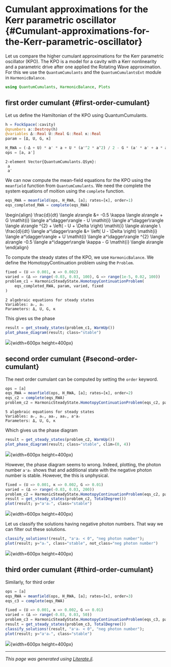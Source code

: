


# Cumulant approximations for the Kerr parametric oscillator {#Cumulant-approximations-for-the-Kerr-parametric-oscillator}

Let us compare the higher cumulant approximations for the Kerr parametric oscillator (KPO). The KPO is a model for a cavity with a Kerr nonlinearity and a parametric drive after one applied the Rotating Wave approximation. For this we use the `QuantumCumulants` and the `QuantumCumulantsExt` module in `HarmonicBalance`.

```julia
using QuantumCumulants, HarmonicBalance, Plots
```


## first order cumulant {#first-order-cumulant}

Let us define the Hamiltonian of the KPO using QuantumCumulants.

```julia
h = FockSpace(:cavity)
@qnumbers a::Destroy(h)
@variables Δ::Real U::Real G::Real κ::Real
param = [Δ, U, G, κ]

H_RWA = (-Δ + U) * a' * a + U * (a'^2 * a^2) / 2 - G * (a' * a' + a * a) / 2
ops = [a, a']
```


```ansi
2-element Vector{QuantumCumulants.QSym}:
 a
 a′
```


We can now compute the mean-field equations for the KPO using the `meanfield` function from `QuantumCumulants`. We need the complete the system equations of moition using the `complete` function.

```julia
eqs_RWA = meanfield(ops, H_RWA, [a]; rates=[κ], order=1)
eqs_completed_RWA = complete(eqs_RWA)
```

\begin{align}
\frac{d}{dt} \langle a\rangle  &= -0.5 \kappa \langle a\rangle  + G \mathit{i} \langle a^\dagger\rangle  - U \mathit{i} \langle a^\dagger\rangle  \langle a\rangle ^{2} + \left(  - U + \Delta \right) \mathit{i} \langle a\rangle  \\
\frac{d}{dt} \langle a^\dagger\rangle  &= \left( U - \Delta \right) \mathit{i} \langle a^\dagger\rangle  + U \mathit{i} \langle a^\dagger\rangle ^{2} \langle a\rangle  -0.5 \langle a^\dagger\rangle  \kappa - G \mathit{i} \langle a\rangle 
\end{align}


To compute the steady states of the KPO, we use `HarmonicBalance`. We define the HomotopyContinuation problem using the `Problem`.

```julia
fixed = (U => 0.001, κ => 0.002)
varied = (Δ => range(-0.03, 0.03, 100), G => range(1e-5, 0.02, 100))
problem_c1 = HarmonicSteadyState.HomotopyContinuationProblem(
    eqs_completed_RWA, param, varied, fixed
)
```


```ansi
2 algebraic equations for steady states
Variables: aᵣ, aᵢ
Parameters: Δ, U, G, κ

```


This gives us the phase

```julia
result = get_steady_states(problem_c1, WarmUp())
plot_phase_diagram(result; class="stable")
```

![](nmjviol.png){width=600px height=400px}

## second order cumulant {#second-order-cumulant}

The next order cumulant can be computed by setting the `order` keyword.

```julia
ops = [a]
eqs_RWA = meanfield(ops, H_RWA, [a]; rates=[κ], order=2)
eqs_c2 = complete(eqs_RWA)
problem_c2 = HarmonicSteadyState.HomotopyContinuationProblem(eqs_c2, param, varied, fixed)
```


```ansi
5 algebraic equations for steady states
Variables: aᵣ, aᵢ, aaᵣ, aaᵢ, a⁺aᵣ
Parameters: Δ, U, G, κ

```


Which gives us the phase diagram

```julia
result = get_steady_states(problem_c2, WarmUp())
plot_phase_diagram(result; class="stable", clim=(0, 4))
```

![](opefkjc.png){width=600px height=400px}

However, the phase diagram seems to wrong. Indeed, plotting, the photon number `a⁺aᵣ` shows that and additional state with  the negative photon number is stable. However, the this is unphysical.

```julia
fixed = (U => 0.001, κ => 0.002, G => 0.01)
varied = (Δ => range(-0.03, 0.03, 200))
problem_c2 = HarmonicSteadyState.HomotopyContinuationProblem(eqs_c2, param, varied, fixed)
result = get_steady_states(problem_c2, TotalDegree())
plot(result; y="a⁺aᵣ", class="stable")
```

![](itgikab.png){width=600px height=400px}

Let us classify the solutions having negative photon numbers. That way we can filter out these solutions.

```julia
classify_solutions!(result, "a⁺aᵣ < 0", "neg photon number");
plot(result; y="aᵣ", class="stable", not_class="neg photon number")
```

![](snpigom.png){width=600px height=400px}

## third order cumulant {#third-order-cumulant}

Similarly, for third order

```julia
ops = [a]
eqs_RWA = meanfield(ops, H_RWA, [a]; rates=[κ], order=3)
eqs_c3 = complete(eqs_RWA)

fixed = (U => 0.001, κ => 0.002, G => 0.01)
varied = (Δ => range(-0.03, 0.03, 50))
problem_c3 = HarmonicSteadyState.HomotopyContinuationProblem(eqs_c3, param, varied, fixed)
result = get_steady_states(problem_c3, TotalDegree())
classify_solutions!(result, "a⁺aᵣ < 0", "neg photon number");
plot(result; y="a⁺aᵣ", class="stable")
```

![](wflhurk.png){width=600px height=400px}


---


_This page was generated using [Literate.jl](https://github.com/fredrikekre/Literate.jl)._
